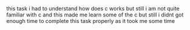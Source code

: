 this task i had to understand how does c works but still i am not  quite familiar with c and this made me learn some of the c but still i didnt  got enough  time to complete this task properly as it took me some time 
